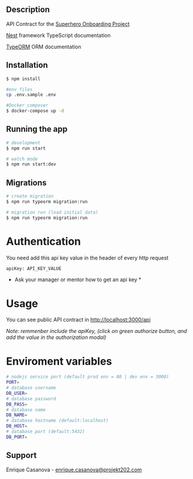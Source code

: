## Description

API Contract for the [Superhero Onboarding Project](https://adkgroup.atlassian.net/wiki/spaces/SUP/pages/1172734300/Superhero+Project+-+Functional+Specifications+and+Technical+Requirements+Documentation)

[Nest](https://github.com/nestjs/nest) framework TypeScript documentation

[TypeORM](https://typeorm.io/#/) ORM documentation

## Installation

```bash
$ npm install

#env files
cp .env.sample .env

#Docker composer
$ docker-compose up -d

```

## Running the app

```bash
# development
$ npm run start

# watch mode
$ npm run start:dev
```

## Migrations

```bash
# create migration
$ npm run typeorm migration:run

# migration run (load initial data)
$ npm run typeorm migration:run

```

# Authentication

You need add this api key value in the header of every http request

```bash
apiKey: API_KEY_VALUE
```
* Ask your manager or mentor how to get an api key *

# Usage

You can see public API contract in [http://localhost:3000/api](http://localhost:3000/api)

_Note: remmenber include the apiKey, (click on green authorize button, and add the value in the authorization modal)_

# Enviroment variables

```bash
# nodejs service port (default prod env = 80 | dev env = 3000)
PORT=
# database username
DB_USER=
# database password
DB_PASS=
# database name
DB_NAME=
# database hostname (default:localhost)
DB_HOST=
# database port (default:5432)
DB_PORT=
```

## Support

Enrique Casanova - [enrique.casanova@projekt202.com](mailto:enrique.casanova@projekt202.com)
